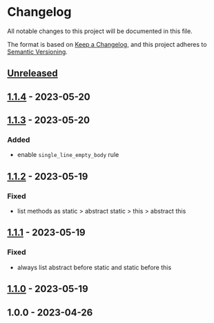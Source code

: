# Changelog

All notable changes to this project will be documented in this file.

The format is based on [Keep a Changelog](https://keepachangelog.com/en/1.0.0/),
and this project adheres to [Semantic Versioning](https://semver.org/spec/v2.0.0.html).

## [Unreleased]


## [1.1.4] - 2023-05-20

## [1.1.3] - 2023-05-20
### Added
- enable `single_line_empty_body` rule


## [1.1.2] - 2023-05-19
### Fixed
- list methods as static > abstract static > this > abstract this


## [1.1.1] - 2023-05-19
### Fixed
- always list abstract before static and static before this


## [1.1.0] - 2023-05-19

## 1.0.0 - 2023-04-26

[Unreleased]: https://github.com/faustbrian/:package_slug/compare/1.1.4...HEAD
[1.1.4]: https://github.com/faustbrian/:package_slug/compare/1.1.3...1.1.4
[1.1.3]: https://github.com/faustbrian/:package_slug/compare/1.1.2...1.1.3
[1.1.2]: https://github.com/faustbrian/:package_slug/compare/1.1.1...1.1.2
[1.1.1]: https://github.com/faustbrian/:package_slug/compare/1.1.0...1.1.1
[1.1.0]: https://github.com/faustbrian/:package_slug/compare/1.0.0...1.1.0
